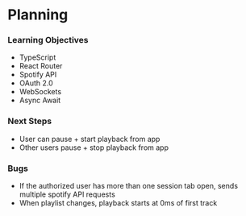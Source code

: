 # Planning

### Learning Objectives
- TypeScript
- React Router
- Spotify API
- OAuth 2.0
- WebSockets
- Async Await

### Next Steps
- User can pause + start playback from app
- Other users pause + stop playback from app

### Bugs
- If the authorized user has more than one session tab open, sends multiple spotify API requests
- When playlist changes, playback starts at 0ms of first track